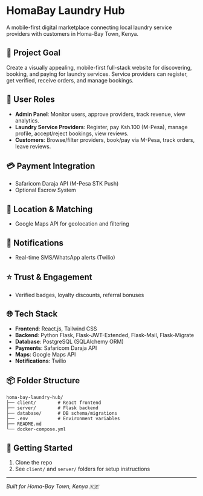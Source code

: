 # HomaBay Laundry Hub

A mobile-first digital marketplace connecting local laundry service providers with customers in Homa-Bay Town, Kenya.

## 🌟 Project Goal
Create a visually appealing, mobile-first full-stack website for discovering, booking, and paying for laundry services. Service providers can register, get verified, receive orders, and manage bookings.

## 👥 User Roles
- **Admin Panel**: Monitor users, approve providers, track revenue, view analytics.
- **Laundry Service Providers**: Register, pay Ksh.100 (M-Pesa), manage profile, accept/reject bookings, view reviews.
- **Customers**: Browse/filter providers, book/pay via M-Pesa, track orders, leave reviews.

## 💳 Payment Integration
- Safaricom Daraja API (M-Pesa STK Push)
- Optional Escrow System

## 📍 Location & Matching
- Google Maps API for geolocation and filtering

## 📣 Notifications
- Real-time SMS/WhatsApp alerts (Twilio)

## ⭐ Trust & Engagement
- Verified badges, loyalty discounts, referral bonuses

## 🌐 Tech Stack
- **Frontend**: React.js, Tailwind CSS
- **Backend**: Python Flask, Flask-JWT-Extended, Flask-Mail, Flask-Migrate
- **Database**: PostgreSQL (SQLAlchemy ORM)
- **Payments**: Safaricom Daraja API
- **Maps**: Google Maps API
- **Notifications**: Twilio

## 📦 Folder Structure
```
homa-bay-laundry-hub/
├── client/        # React frontend
├── server/        # Flask backend
├── database/      # DB schema/migrations
├── .env           # Environment variables
├── README.md
└── docker-compose.yml
```

## 🚀 Getting Started
1. Clone the repo
2. See `client/` and `server/` folders for setup instructions

---

*Built for Homa-Bay Town, Kenya 🇰🇪* 
